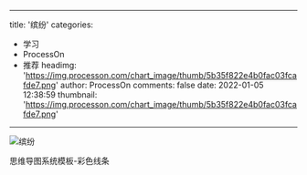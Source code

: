 
---
title: '缤纷'
categories: 
 - 学习
 - ProcessOn
 - 推荐
headimg: 'https://img.processon.com/chart_image/thumb/5b35f822e4b0fac03fcafde7.png'
author: ProcessOn
comments: false
date: 2022-01-05 12:38:59
thumbnail: 'https://img.processon.com/chart_image/thumb/5b35f822e4b0fac03fcafde7.png'
---

<div>   
<img class="thumb" alt="缤纷" src="https://img.processon.com/chart_image/thumb/5b35f822e4b0fac03fcafde7.png" referrerpolicy="no-referrer">
<p>思维导图系统模板-彩色线条</p>  
</div>
            
